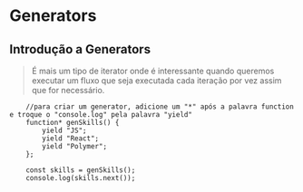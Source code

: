 # Generators

## Introdução a Generators

> É mais um tipo de iterator onde é interessante quando queremos executar um fluxo que seja executada cada iteração por vez assim que for necessário.

```JS   
    //para criar um generator, adicione um "*" após a palavra function e troque o "console.log" pela palavra "yield"
    function* genSkills() {
        yield "JS";
        yield "React";
        yield "Polymer";
    };

    const skills = genSkills();
    console.log(skills.next());
```
